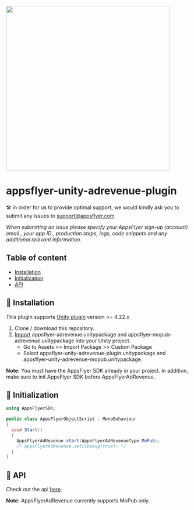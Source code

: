 <img src="https://www.appsflyer.com/wp-content/uploads/2016/11/logo-1.svg"  width="450">

# appsflyer-unity-adrevenue-plugin

🛠 In order for us to provide optimal support, we would kindly ask you to submit any issues to support@appsflyer.com

*When submitting an issue please specify your AppsFlyer sign-up (account) email , your app ID , production steps, logs, code snippets and any additional relevant information.*

## Table of content

- [Installation](#installation)
- [Initialization](#init-sdk)
- [API](#api) 

## <a id="installation"> 📲 Installation
   
   This plugin supports [Unity plugin](https://github.com/AppsFlyerSDK/Unity) version >= 4.22.x

1. Clone / download this repository.
2. [Import](https://docs.unity3d.com/Manual/AssetPackages.html) appsflyer-adrevenue.unitypackage and appsflyer-mopub-adrevenue.unitypackage into your Unity project.
    * Go to Assets >> Import Package >> Custom Package
    * Select appsflyer-unity-adrevenue-plugin.unitypackage and appsflyer-unity-adrevenue-mopub.unitypackage.

**Note:** You must have the AppsFlyer SDK already in your project. In addition, make sure to init AppsFlyer SDK before AppsFlyerAdRevenue.

## <a id="init-sdk"> 🚀 Initialization

```c#
using AppsFlyerSDK;

public class AppsFlyerObjectScript : MonoBehaviour
{
  void Start()
  {
  	AppsFlyerAdRevenue.start(AppsFlyerAdRevenueType.MoPub);
  	/* AppsFlyerAdRevenue.setIsDebug(true); */
  }
}
```

## <a id="api"> 📑 API
  Check out the api [here](/docs/api.md).


**Note:** AppsFlyerAdRevenue currently supports MoPub only.
